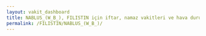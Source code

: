 ```yaml
---
layout: vakit_dashboard
title: NABLUS_(W_B_), FILISTIN için iftar, namaz vakitleri ve hava durumu - ilçe/eyalet seç
permalink: /FILISTIN/NABLUS_(W_B_)/
---
```


<script type="text/javascript">
  var GLOBAL_COUNTRY = 'FILISTIN';
  var GLOBAL_CITY = 'NABLUS_(W_B_)';
  var GLOBAL_STATE = '';
  var lat = 72;
  var lon = 21;
</script>
